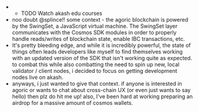 -
	- TODO Watch akash edu courses
- noo doubt @splince!! some context - the agoric blockchain is powered by the SwingSet, a JavaScript virtual machine. The SwingSet layer communicates with the Cosmos SDK modules in order to properly handle reads/writes of blockchain state, enable IBC transactions, etc.
- It's pretty bleeding edge, and while it is incredibly powerful, the state of things often leads developers like myself to find themselves working with an updated version of the SDK that isn't working quite as expected. to combat this while also combatting the need to spin up new, local validator / client nodes, i decided to focus on getting development nodes live on akash.
- anyways, i just wanted to give that context. if anyone is interested in agoric or wants to chat about cross-chain UX (or even just wants to say hello) then plz do hit me up! also, I've been hard at working preparing an airdrop for a massive amount of cosmos wallets.